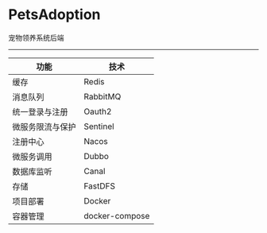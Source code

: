 # PetsAdoption
宠物领养系统后端

---

| 功能       | 技术             |
|----------|----------------|
| 缓存       | Redis          |
| 消息队列     | RabbitMQ       |
| 统一登录与注册  | Oauth2         |
| 微服务限流与保护 | Sentinel       |
| 注册中心     | Nacos          |
| 微服务调用    | Dubbo          |
| 数据库监听    | Canal          |
| 存储       | FastDFS        |
| 项目部署     | Docker         |
| 容器管理     | docker-compose |




